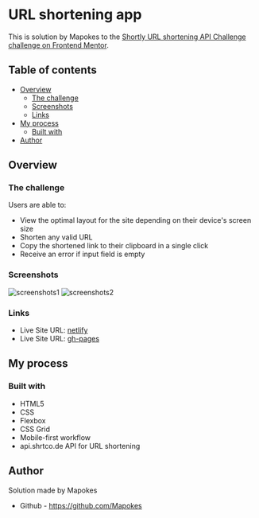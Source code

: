 # URL shortening app

This is solution by Mapokes to the [Shortly URL shortening API Challenge challenge on Frontend Mentor](https://www.frontendmentor.io/challenges/url-shortening-api-landing-page-2ce3ob-G).

## Table of contents

- [Overview](#overview)
  - [The challenge](#the-challenge)
  - [Screenshots](#screenshots)
  - [Links](#links)
- [My process](#my-process)
  - [Built with](#built-with)
- [Author](#author)

## Overview

### The challenge

Users are able to:

- View the optimal layout for the site depending on their device's screen size
- Shorten any valid URL
- Copy the shortened link to their clipboard in a single click
- Receive an error if input field is empty

### Screenshots

![screenshots1](https://i.postimg.cc/L4fDnyB7/1.png)
![screenshots2](https://i.postimg.cc/8CtsCVjG/2.png)

### Links

- Live Site URL: [netlify](https://verdant-bavarois-4d2f7d.netlify.app/)
- Live Site URL: [gh-pages](https://mapokes.github.io/URL-shortening-app/)

## My process

### Built with

- HTML5
- CSS
- Flexbox
- CSS Grid
- Mobile-first workflow
- api.shrtco.de API for URL shortening

## Author

Solution made by Mapokes

- Github - https://github.com/Mapokes
